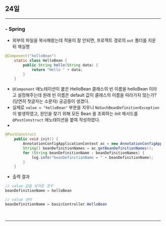 ## 24일

---

### - Spring

- 외부의 파일을 복사해왔는데 적용이 잘 안되면, 프로젝트 경로의 `out` 폴더를 지운 뒤 재실행

```java
@Component("helloBean")
    static class HelloBean {
        public String hello(String data) {
            return "Hello " + data;
        }
    }
```

- `@Component` 애노테이션이 붙은 HelloBean 클래스의 빈 이름을 helloBean 이라고 설정해주는데 원래 빈 이름은 default 값이 클래스의 이름을 따라가지 않는가?(당연히 첫글자는 소문자) 궁금증이 생겼다.
- 실제로 `value = "helloBean"` 부분을 지우니 `NoSuchBeanDefinitionException` 이 발생하였고, 원인을 찾기 위해 모든 Bean 을 조회하는 init 메서드를 `@PostConstruct` 애노테이션을 붙여 작성하였다.
- 

```java
@PostConstruct
    public void init() {
        AnnotationConfigApplicationContext ac = new AnnotationConfigApplicationContext(HelloBean.class);
        String[] beanDefinitionNames = ac.getBeanDefinitionNames();
        for (String beanDefinitionName : beanDefinitionNames) {
            log.info("beanDefinitionName = " + beanDefinitionName);
        }
    }
```

- 출력 결과

```java
// value 값을 넣어준 경우
beanDefinitionName = helloBean

// value 생략
beanDefinitionName = basicController.HelloBean
```

</br>

---